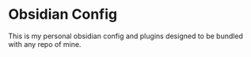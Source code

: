 # Obsidian Config
This is my personal obsidian config and plugins designed to be bundled with any repo of mine.
